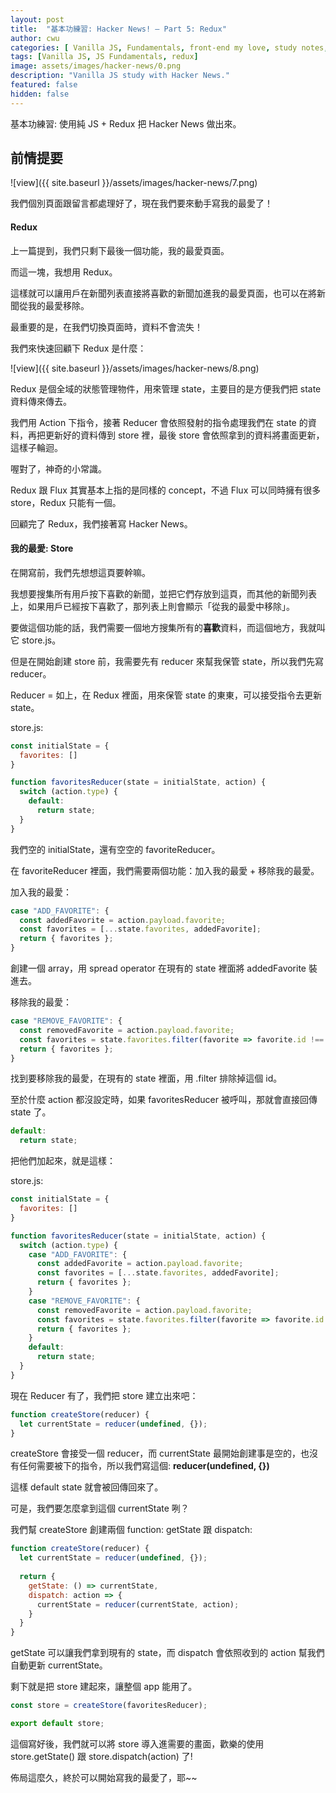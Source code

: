 ```yaml
---
layout: post
title:  "基本功練習: Hacker News! — Part 5: Redux"
author: cwu
categories: [ Vanilla JS, Fundamentals, front-end my love, study notes, new framework! ]
tags: [Vanilla JS, JS Fundamentals, redux]
image: assets/images/hacker-news/0.png
description: "Vanilla JS study with Hacker News."
featured: false
hidden: false
---
```


基本功練習: 使用純 JS + Redux 把 Hacker News 做出來。

## 前情提要

![view]({{ site.baseurl }}/assets/images/hacker-news/7.png)

我們個別頁面跟留言都處理好了，現在我們要來動手寫我的最愛了！

#### Redux

上一篇提到，我們只剩下最後一個功能，我的最愛頁面。

而這一塊，我想用 Redux。

這樣就可以讓用戶在新聞列表直接將喜歡的新聞加進我的最愛頁面，也可以在將新聞從我的最愛移除。

最重要的是，在我們切換頁面時，資料不會流失！

我們來快速回顧下 Redux 是什麼：

![view]({{ site.baseurl }}/assets/images/hacker-news/8.png)

Redux 是個全域的狀態管理物件，用來管理 state，主要目的是方便我們把 state 資料傳來傳去。

我們用 Action 下指令，接著 Reducer 會依照發射的指令處理我們在 state 的資料，再把更新好的資料傳到 store 裡，最後 store 會依照拿到的資料將畫面更新，這樣子輪迴。

喔對了，神奇的小常識。

Redux 跟 Flux 其實基本上指的是同樣的 concept，不過 Flux 可以同時擁有很多 store，Redux 只能有一個。

回顧完了 Redux，我們接著寫 Hacker News。

#### 我的最愛: Store

在開寫前，我們先想想這頁要幹嘛。

我想要搜集所有用戶按下喜歡的新聞，並把它們存放到這頁，而其他的新聞列表上，如果用戶已經按下喜歡了，那列表上則會顯示「從我的最愛中移除」。

要做這個功能的話，我們需要一個地方搜集所有的**喜歡**資料，而這個地方，我就叫它 store.js。

但是在開始創建 store 前，我需要先有 reducer 來幫我保管 state，所以我們先寫 reducer。

Reducer = 如上，在 Redux 裡面，用來保管 state 的東東，可以接受指令去更新 state。

store.js:

```js
const initialState = {
  favorites: []  
}

function favoritesReducer(state = initialState, action) {
  switch (action.type) {
    default:
      return state;
  } 
}
```

我們空的 initialState，還有空空的 favoriteReducer。

在 favoriteReducer 裡面，我們需要兩個功能：加入我的最愛 + 移除我的最愛。


加入我的最愛：

```jsx
case "ADD_FAVORITE": {
  const addedFavorite = action.payload.favorite;
  const favorites = [...state.favorites, addedFavorite];
  return { favorites };
}
```
創建一個 array，用 spread operator 在現有的 state 裡面將 addedFavorite 裝進去。

移除我的最愛：

```jsx
case "REMOVE_FAVORITE": {
  const removedFavorite = action.payload.favorite;
  const favorites = state.favorites.filter(favorite => favorite.id !== removedFavorite.id);
  return { favorites };
}
```

找到要移除我的最愛，在現有的 state 裡面，用 .filter 排除掉這個 id。

至於什麼 action 都沒設定時，如果 favoritesReducer 被呼叫，那就會直接回傳 state 了。

```jsx
default:
  return state;
```

把他們加起來，就是這樣：

store.js:

```js
const initialState = {
  favorites: []  
}

function favoritesReducer(state = initialState, action) {
  switch (action.type) {
    case "ADD_FAVORITE": {
      const addedFavorite = action.payload.favorite;
      const favorites = [...state.favorites, addedFavorite];
      return { favorites };
    }
    case "REMOVE_FAVORITE": {
      const removedFavorite = action.payload.favorite;
      const favorites = state.favorites.filter(favorite => favorite.id !== removedFavorite.id);
      return { favorites };
    }
    default:
      return state;
  } 
}
```

現在 Reducer 有了，我們把 store 建立出來吧：

```js
function createStore(reducer) {
  let currentState = reducer(undefined, {});
}
```

createStore 會接受一個 reducer，而 currentState 最開始創建事是空的，也沒有任何需要被下的指令，所以我們寫這個: **reducer(undefined, {})**

這樣 default state 就會被回傳回來了。

可是，我們要怎麼拿到這個 currentState 咧？

我們幫 createStore 創建兩個 function: getState 跟 dispatch:

```js
function createStore(reducer) {
  let currentState = reducer(undefined, {});
  
  return {
    getState: () => currentState,
    dispatch: action => {
      currentState = reducer(currentState, action);    
    } 
  }
}
```

getState 可以讓我們拿到現有的 state，而 dispatch 會依照收到的 action 幫我們自動更新 currentState。

剩下就是把 store 建起來，讓整個 app 能用了。

```js
const store = createStore(favoritesReducer);

export default store;
```

這個寫好後，我們就可以將 store 導入進需要的畫面，歡樂的使用 store.getState() 跟 store.dispatch(action) 了!

佈局這麼久，終於可以開始寫我的最愛了，耶~~